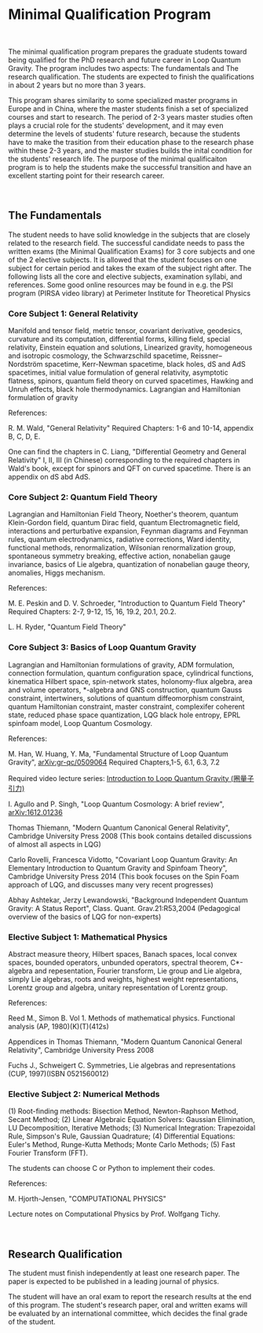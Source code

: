 # Minimal Qualification Program

&nbsp;

The minimal qualification program prepares the graduate students toward being qualified for the PhD research and future career in Loop Quantum Gravity. The program includes two aspects: The fundamentals and The research qualification. The students are expected to finish the qualifications in about 2 years but no more than 3 years.

This program shares similarity to some specialized master programs in Europe and in China, where the master students finish a set of specialized courses and start to research. The period of 2-3 years master studies often plays a crucial role for the students' development, and it may even determine the levels of students' future research, because the students have to make the trasition from their education phase to the research phase within these 2-3 years, and the master studies builds the inital condition for the students' research life. The purpose of the minimal qualificaiton program is to help the students make the successful transition and have an excellent starting point for their research career. 

&nbsp;

## The Fundamentals

The student needs to have solid knowledge in the subjects that are closely related to the research field. The successful candidate needs to pass the written exams (the Minimal Qualification Exams) for 3 core subjects and one of the 2 elective subjects. It is allowed that the student focuses on one subject for certain period and takes the exam of the subject right after. The following lists all the core and elective subjects, examination syllabi, and references. Some good online resources may be found in e.g. the PSI program (PIRSA video library) at Perimeter Institute for Theoretical Physics

### Core Subject 1: General Relativity

Manifold and tensor field, metric tensor, covariant derivative, geodesics, curvature and its computation, differential forms, killing field, special relativity, Einstein equation and solutions, Linearized gravity, homogeneous and isotropic cosmology, the Schwarzschild spacetime, Reissner–Nordström spacetime, Kerr-Newman spacetime, black holes, dS and AdS spacetimes, initial value formulation of general relativity, asymptotic flatness, spinors, quantum field theory on curved spacetimes, Hawking and Unruh effects, black hole thermodynamics. Lagrangian and Hamiltonian formulation of gravity

References: 

R. M. Wald, "General Relativity" Required Chapters: 1-6 and 10-14, appendix B, C, D, E.

One can find the chapters in C. Liang, "Differential Geometry and General Relativity" I, II, III (in Chinese) corresponding to the required chapters in Wald's book, except for spinors and QFT on curved spacetime. There is an appendix on dS abd AdS.


### Core Subject 2: Quantum Field Theory

Lagrangian and Hamiltonian Field Theory, Noether's theorem, quantum Klein-Gordon field, quantum Dirac field, quantum Electromagnetic field, interactions and perturbative expansion, Feynman diagrams and Feynman rules, quantum electrodynamics, radiative corrections, Ward identity, functional methods, renormalization, Wilsonian renormalization group, spontaneous symmetry breaking, effective action, nonabelian gauge invariance, basics of Lie algebra, quantization of nonabelian gauge theory, anomalies, Higgs mechanism. 

References: 

M. E. Peskin and D. V. Schroeder, "Introduction to Quantum Field Theory" Required Chapters: 2-7, 9-12, 15, 16, 19.2, 20.1, 20.2.  

L. H. Ryder, "Quantum Field Theory"

### Core Subject 3: Basics of Loop Quantum Gravity

Lagrangian and Hamiltonian formulations of gravity, ADM formulation, connection formulation, quantum configuration space, cylindrical functions, kinematica Hilbert space, spin-network states, holonomy-flux algebra, area and volume operators, *-algebra and GNS construction, quantum Gauss constraint, intertwiners, solutions of quantum diffeomorphism constraint, quantum Hamiltonian constraint, master constraint, complexifer coherent state, reduced phase space quantization, LQG black hole entropy, EPRL spinfoam model, Loop Quantum Cosmology.

References:

M. Han, W. Huang, Y. Ma, "Fundamental Structure of Loop Quantum Gravity", [arXiv:gr-qc/0509064](https://arxiv.org/abs/gr-qc/0509064) Required Chapters,1-5, 6.1, 6.3, 7.2 

Required video lecture series: [Introduction to Loop Quantum Gravity (圈量子引力)](https://www.youtube.com/playlist?list=PLuCqn9LTWozzxRyqxUpQv4CM5jTgS0g3v)

I. Agullo and P. Singh, "Loop Quantum Cosmology: A brief review", [arXiv:1612.01236](https://arxiv.org/abs/1612.01236)

Thomas Thiemann, "Modern Quantum Canonical General Relativity", Cambridge University Press 2008 (This book contains detailed discussions of almost all aspects in LQG)

Carlo Rovelli, Francesca Vidotto, "Covariant Loop Quantum Gravity: An Elementary Introduction to Quantum Gravity and Spinfoam Theory", Cambridge University Press 2014 (This book focuses on the Spin Foam approach of LQG, and discusses many very recent progresses)

Abhay Ashtekar, Jerzy Lewandowski, "Background Independent Quantum Gravity: A Status Report", Class. Quant. Grav.21:R53,2004 (Pedagogical overview of the basics of LQG for non-experts)


### Elective Subject 1: Mathematical Physics

Abstract measure theory, Hilbert spaces, Banach spaces, local convex spaces, bounded operators, unbunded operators, spectral theorem, C*-algebra and repesentation, Fourier transform, Lie group and Lie algebra, simply Lie algebras, roots and weights, highest weight representations, Lorentz group and algebra, unitary representation of Lorentz group. 

References:

Reed M., Simon B. Vol 1. Methods of mathematical physics. Functional analysis (AP, 1980)(K)(T)(412s)

Appendices in Thomas Thiemann, "Modern Quantum Canonical General Relativity", Cambridge University Press 2008 

Fuchs J., Schweigert C. Symmetries, Lie algebras and representations (CUP, 1997)(ISBN 0521560012)


### Elective Subject 2: Numerical Methods

(1) Root-finding methods: Bisection Method, Newton-Raphson Method, Secant Method; 
(2) Linear Algebraic Equation Solvers: Gaussian Elimination, LU Decomposition, Iterative Methods; 
(3) Numerical Integration: Trapezoidal Rule, Simpson's Rule, Gaussian Quadrature; 
(4) Differential Equations: Euler's Method, Runge-Kutta Methods; Monte Carlo Methods; 
(5) Fast Fourier Transform (FFT). 

The students can choose C or Python to implement their codes. 

References: 

M. Hjorth-Jensen, "COMPUTATIONAL PHYSICS"

Lecture notes on Computational Physics by Prof. Wolfgang Tichy.


&nbsp;

## Research Qualification

The student must finish independently at least one research paper. The paper is expected to be published in a leading journal of physics. 

The student will have an oral exam to report the research results at the end of this program. The student's research paper, oral and written exams will be evaluated by an international committee, which decides the final grade of the student. 




